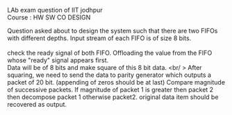 LAb exam question of IIT jodhpur <br/>
Course : HW SW CO DESIGN<br/>

Question asked about to design the system such that there are two FIFOs with different depths. Input stream of each FIFO is of size 8 bits.<br/>
<br/>check the ready signal of both FIFO. Offloading the value from the FIFO whose "ready" signal appears first.
<br/>Data will be of 8 bits and make square of this 8 bit data.
<br/ > After squaring, we need to send the data to parity generator which outputs a packet of 20 bit. (appending of zeros should be at last)
Compare magnitude of successive packets. If magnitude of packet 1 is greater then packet 2 then decompose packet 1 otherwise packet2.
original data item should be recovered as output.
